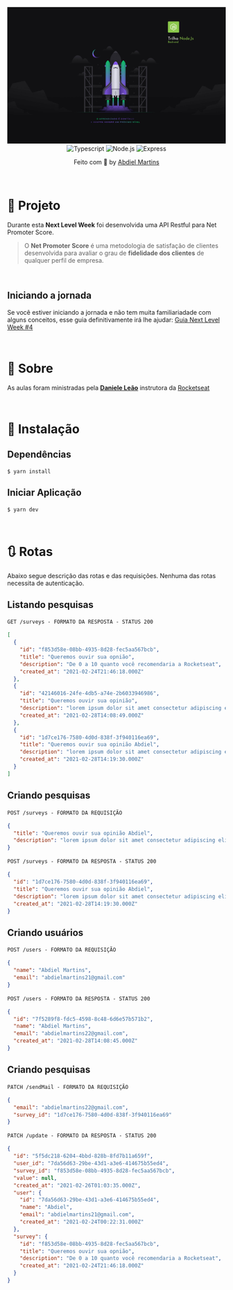 <div align="center">
    <img src="public/github/nlw4.jpg" alt="Next Level Week #4">
</div>

<div align="center">
    <img src="https://img.shields.io/badge/-Typescript-blue?style=for-the-badge" alt="Typescript">
    <img src="https://img.shields.io/badge/-Node.js-orange?style=for-the-badge" alt="Node.js">
    <img src="https://img.shields.io/badge/-Express-white?style=for-the-badge" alt="Express">
    <p>    
        Feito com 💜 by <a href="https://www.linkedin.com/in/abdielmartins/" target="_blank">Abdiel Martins</a>
    </p>
</div>

<h4 align="center">
</h4>

<br>

# 🚀 Projeto

Durante esta **Next Level Week** foi desenvolvida uma API Restful para Net Promoter Score.

> O **Net Promoter Score** é uma metodologia de satisfação de clientes desenvolvida para avaliar o grau de **fidelidade dos clientes** de qualquer perfil de empresa.

<br>

## Iniciando a jornada

Se você estiver iniciando a jornada e não tem muita familiariadade com alguns conceitos, esse guia definitivamente irá lhe ajudar: [Guia Next Level Week #4](https://www.notion.so/Next-Level-Week-4-Node-js-67981103adbb4f229187c802bcd0d787)

<br>

# 📝 Sobre

As aulas foram ministradas pela **[Daniele Leão](https://github.com/danileao)** instrutora da [Rocketseat](https://rocketseat.com.br/)

<br>

# 🚧 Instalação

## Dependências

```
$ yarn install
```

## Iniciar Aplicação

```
$ yarn dev
```

<br>

# 🔃 Rotas

Abaixo segue descrição das rotas e das requisições. Nenhuma das rotas necessita de autenticação.

## Listando pesquisas

`GET /surveys - FORMATO DA RESPOSTA - STATUS 200`

```json
[
  {
    "id": "f853d58e-08bb-4935-8d28-fec5aa567bcb",
    "title": "Queremos ouvir sua opnião",
    "description": "De 0 a 10 quanto você recomendaria a Rocketseat",
    "created_at": "2021-02-24T21:46:18.000Z"
  },
  {
    "id": "42146016-24fe-4db5-a74e-2b6033946986",
    "title": "Queremos ouvir sua opinião",
    "description": "lorem ipsum dolor sit amet consectetur adipiscing elit",
    "created_at": "2021-02-28T14:08:49.000Z"
  },
  {
    "id": "1d7ce176-7580-4d0d-838f-3f940116ea69",
    "title": "Queremos ouvir sua opinião Abdiel",
    "description": "lorem ipsum dolor sit amet consectetur adipiscing elit",
    "created_at": "2021-02-28T14:19:30.000Z"
  }
]
```

## Criando pesquisas

`POST /surveys - FORMATO DA REQUISIÇÃO`

```json
{
  "title": "Queremos ouvir sua opinião Abdiel",
  "description": "lorem ipsum dolor sit amet consectetur adipiscing elit"
}
```

`POST /surveys - FORMATO DA RESPOSTA - STATUS 200`

```json
{
  "id": "1d7ce176-7580-4d0d-838f-3f940116ea69",
  "title": "Queremos ouvir sua opinião Abdiel",
  "description": "lorem ipsum dolor sit amet consectetur adipiscing elit",
  "created_at": "2021-02-28T14:19:30.000Z"
}
```

## Criando usuários

`POST /users - FORMATO DA REQUISIÇÃO`

```json
{
  "name": "Abdiel Martins",
  "email": "abdielmartins21@gmail.com"
}
```

`POST /users - FORMATO DA RESPOSTA - STATUS 200`

```json
{
  "id": "7f5289f8-fdc5-4598-8c48-6d6e57b571b2",
  "name": "Abdiel Martins",
  "email": "abdielmartins22@gmail.com",
  "created_at": "2021-02-28T14:08:45.000Z"
}
```

## Criando pesquisas

`PATCH /sendMail - FORMATO DA REQUISIÇÃO`

```json
{
  "email": "abdielmartins22@gmail.com",
  "survey_id": "1d7ce176-7580-4d0d-838f-3f940116ea69"
}
```

`PATCH /update - FORMATO DA RESPOSTA - STATUS 200`

```json
{
  "id": "5f5dc218-6204-4bbd-828b-8fd7b11a659f",
  "user_id": "7da56d63-29be-43d1-a3e6-414675b55ed4",
  "survey_id": "f853d58e-08bb-4935-8d28-fec5aa567bcb",
  "value": null,
  "created_at": "2021-02-26T01:03:35.000Z",
  "user": {
    "id": "7da56d63-29be-43d1-a3e6-414675b55ed4",
    "name": "Abdiel",
    "email": "abdielmartins21@gmail.com",
    "created_at": "2021-02-24T00:22:31.000Z"
  },
  "survey": {
    "id": "f853d58e-08bb-4935-8d28-fec5aa567bcb",
    "title": "Queremos ouvir sua opnião",
    "description": "De 0 a 10 quanto você recomendaria a Rocketseat",
    "created_at": "2021-02-24T21:46:18.000Z"
  }
}
```
